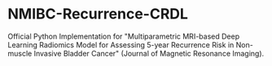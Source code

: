 # NMIBC-Recurrence-CRDL
Official Python Implementation for "Multiparametric MRI-based Deep Learning Radiomics Model for Assessing 5-year Recurrence Risk in Non-muscle Invasive Bladder Cancer" (Journal of Magnetic Resonance Imaging).
